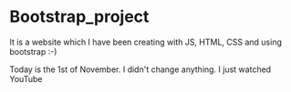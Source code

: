 # Bootstrap_project
It is a website which I have been creating with JS, HTML, CSS and using bootstrap :-)

Today is the 1st of November. I didn't change anything. I just watched YouTube

